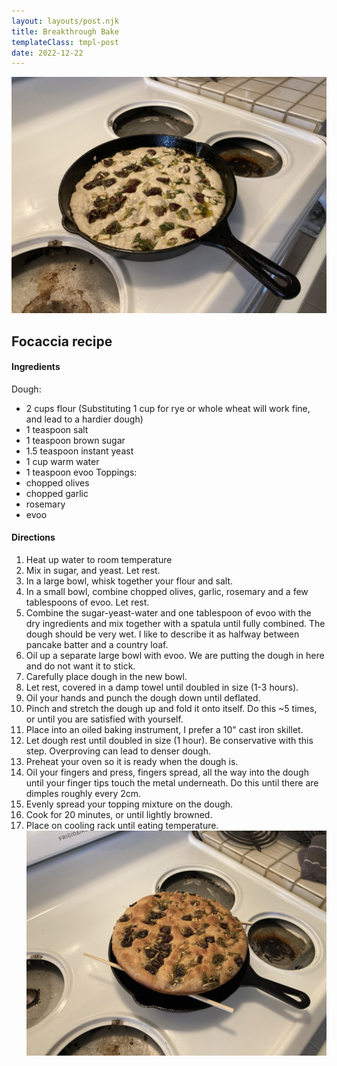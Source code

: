 ```yaml
---
layout: layouts/post.njk
title: Breakthrough Bake
templateClass: tmpl-post
date: 2022-12-22
---
```

![uncooked focaccia](img/focaccia_uncooked.jpg)
  
## Focaccia recipe
#### Ingredients
Dough:
* 2 cups flour (Substituting 1 cup for rye or whole wheat will work fine, and lead to a hardier dough)
* 1 teaspoon salt
* 1 teaspoon brown sugar
* 1.5 teaspoon instant yeast
* 1 cup warm water
* 1 teaspoon evoo
Toppings:
* chopped olives
* chopped garlic
* rosemary
* evoo
 
#### Directions
1. Heat up water to room temperature
2. Mix in sugar, and yeast. Let rest.
3. In a large bowl, whisk together your flour and salt.
4. In a small bowl, combine chopped olives, garlic, rosemary and a few tablespoons of evoo. Let rest.
5. Combine the sugar-yeast-water and one tablespoon of evoo with the dry ingredients and mix together with a spatula until fully combined. The dough should be very wet. I like to describe it as halfway between pancake batter and a country loaf.
6. Oil up a separate large bowl with evoo. We are putting the dough in here and do not want it to stick.
7. Carefully place dough in the new bowl.
8. Let rest, covered in a damp towel until doubled in size (1-3 hours).
9. Oil your hands and punch the dough down until deflated.
10. Pinch and stretch the dough up and fold it onto itself. Do this ~5 times, or until you are satisfied with yourself.
11. Place into an oiled baking instrument, I prefer a 10" cast iron skillet.
12. Let dough rest until doubled in size (1 hour). Be conservative with this step. Overproving can lead to denser dough.
13. Preheat your oven so it is ready when the dough is.
14. Oil your fingers and press, fingers spread, all the way into the dough until your finger tips touch the metal underneath. Do this until there are dimples roughly every 2cm.
15. Evenly spread your topping mixture on the dough.
16. Cook for 20 minutes, or until lightly browned.
17. Place on cooling rack until eating temperature.
![cooked focaccia](img/focaccia_cooked.jpg)

<!--
#### Story
I dislike when the preamble is before recipes so I am including a postamble instead.  
I started making bread several months ago where I began with country loafs. I tweaked and simplified recipes I saw online until I was happy with the dough.  -->

